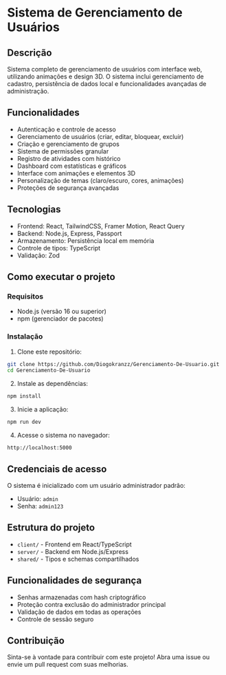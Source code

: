 # Sistema de Gerenciamento de Usuários

## Descrição
Sistema completo de gerenciamento de usuários com interface web, utilizando animações e design 3D. O sistema inclui gerenciamento de cadastro, persistência de dados local e funcionalidades avançadas de administração.

## Funcionalidades
- Autenticação e controle de acesso
- Gerenciamento de usuários (criar, editar, bloquear, excluir)
- Criação e gerenciamento de grupos
- Sistema de permissões granular
- Registro de atividades com histórico
- Dashboard com estatísticas e gráficos
- Interface com animações e elementos 3D
- Personalização de temas (claro/escuro, cores, animações)
- Proteções de segurança avançadas

## Tecnologias
- Frontend: React, TailwindCSS, Framer Motion, React Query
- Backend: Node.js, Express, Passport
- Armazenamento: Persistência local em memória
- Controle de tipos: TypeScript
- Validação: Zod

## Como executar o projeto

### Requisitos
- Node.js (versão 16 ou superior)
- npm (gerenciador de pacotes)

### Instalação
1. Clone este repositório:
```bash
git clone https://github.com/Diogokranzz/Gerenciamento-De-Usuario.git
cd Gerenciamento-De-Usuario
```

2. Instale as dependências:
```bash
npm install
```

3. Inicie a aplicação:
```bash
npm run dev
```

4. Acesse o sistema no navegador:
```
http://localhost:5000
```

## Credenciais de acesso
O sistema é inicializado com um usuário administrador padrão:
- Usuário: `admin`
- Senha: `admin123`

## Estrutura do projeto
- `client/` - Frontend em React/TypeScript
- `server/` - Backend em Node.js/Express
- `shared/` - Tipos e schemas compartilhados

## Funcionalidades de segurança
- Senhas armazenadas com hash criptográfico
- Proteção contra exclusão do administrador principal
- Validação de dados em todas as operações
- Controle de sessão seguro

## Contribuição
Sinta-se à vontade para contribuir com este projeto! Abra uma issue ou envie um pull request com suas melhorias.
